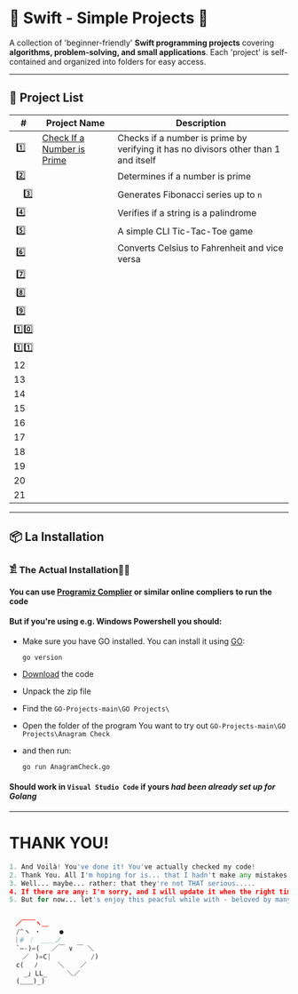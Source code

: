 # 📌 Swift - Simple Projects 🚀  

A collection of 'beginner-friendly' **Swift programming projects** covering **algorithms, problem-solving, and small applications**. Each 'project' is self-contained and organized into folders for easy access.  

---

## 📂 Project List  

| #  | Project Name               | Description |
|----|----------------------------|-------------|
|‎ 1️⃣ |[Check If a Number is Prime](https://github.com/JakubStachh/Swift-Projects/tree/main/Swift%20Projects/Check%20If%20a%20Number%20is%20Prime)|Checks if a number is prime by verifying it has no divisors other than 1 and itself|
|‎   2️⃣ || Determines if a number is prime |
|‎‎ ‎ ‎ ‎ 3️⃣ || Generates Fibonacci series up to `n` |
|‎  4️⃣ || Verifies if a string is a palindrome |
|‎  5️⃣ || A simple CLI Tic-Tac-Toe game |
|‎  6️⃣ || Converts Celsius to Fahrenheit and vice versa |
|‎  7️⃣ ||
|‎  8️⃣ ||
|‎  9️⃣ ||
| 1️⃣0️⃣ ||
| 1️⃣1️⃣ ||
| 1️2️ ||
| 1️3️ ||
| 1️4️ ||
| 1️5️ ||
| 1️6️ ||
| 1️7️ ||
| 1️8️ ||
| 1️9️ ||
| 2️0️ ||
| 2️1️ ||


---

## 📦 La Installation

### 𓀃 The Actual Installation🤌🤌

#### You can use [Programiz Complier](https://www.programiz.com/swift/online-compiler/) or similar online compliers to run the code

#### But if you're using e.g. Windows Powershell you should:

- Make sure you have GO installed. You can install it using [GO](https://go.dev/doc/install):

  ```
  go version
  ```
  
- [Download](https://github.com/JakubStachh/GO-Projects/archive/refs/heads/main.zip) the code
- Unpack the zip file
- Find the `GO-Projects-main\GO Projects\`
- Open the folder of the program You want to try out `GO-Projects-main\GO Projects\Anagram Check`
- and then run:
  
  ```sh
  go run AnagramCheck.go
  ```
#### Should work in `Visual Studio Code` if yours *had been already set up for Golang*

---

# THANK YOU!
```python
1. And Voilà! You've done it! You've actually checked my code! 
2. Thank You. All I'm hoping for is... that I hadn't make any mistakes.
3. Well... maybe... rather: that they're not THAT serious.....
4. If there are any: I'm sorry, and I will update it when the right time comes.... 
5. But for now... let's enjoy this peacful while with - beloved by many - EL SNOOPY!!!


ㅤ／￣￣ヽ＿
　/^ヽ ・   　●
 ｜# ｜　＿＿ノ
　`―-)=(   ／￣ ∨ ￣ ＼
　　／ㅤ)=C|          /)
　c(　 ﾉ     ＼    ／
　  _｣ LL_     ＼／
　(＿＿)_)
```

